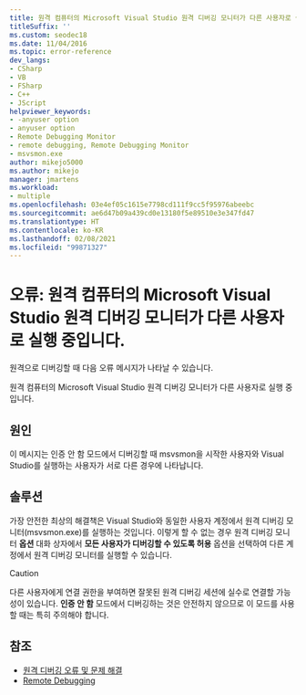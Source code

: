 ```yaml
---
title: 원격 컴퓨터의 Microsoft Visual Studio 원격 디버깅 모니터가 다른 사용자로 실행 중입니다.
titleSuffix: ''
ms.custom: seodec18
ms.date: 11/04/2016
ms.topic: error-reference
dev_langs:
- CSharp
- VB
- FSharp
- C++
- JScript
helpviewer_keywords:
- -anyuser option
- anyuser option
- Remote Debugging Monitor
- remote debugging, Remote Debugging Monitor
- msvsmon.exe
author: mikejo5000
ms.author: mikejo
manager: jmartens
ms.workload:
- multiple
ms.openlocfilehash: 03e4ef05c1615e7798cd111f9cc5f95976abeebc
ms.sourcegitcommit: ae6d47b09a439cd0e13180f5e89510e3e347fd47
ms.translationtype: HT
ms.contentlocale: ko-KR
ms.lasthandoff: 02/08/2021
ms.locfileid: "99871327"
---
```

# <a name="error-the-microsoft-visual-studio-remote-debugging-monitor-on-the-remote-computer-is-running-as-a-different-user"></a>오류: 원격 컴퓨터의 Microsoft Visual Studio 원격 디버깅 모니터가 다른 사용자로 실행 중입니다.
원격으로 디버깅할 때 다음 오류 메시지가 나타날 수 있습니다.

 원격 컴퓨터의 Microsoft Visual Studio 원격 디버깅 모니터가 다른 사용자로 실행 중입니다.

## <a name="cause"></a>원인
 이 메시지는 인증 안 함 모드에서 디버깅할 때 msvsmon을 시작한 사용자와 Visual Studio를 실행하는 사용자가 서로 다른 경우에 나타납니다.

## <a name="solution"></a>솔루션
 가장 안전한 최상의 해결책은 Visual Studio와 동일한 사용자 계정에서 원격 디버깅 모니터(msvsmon.exe)를 실행하는 것입니다. 이렇게 할 수 없는 경우 원격 디버깅 모니터 **옵션** 대화 상자에서 **모든 사용자가 디버깅할 수 있도록 허용** 옵션을 선택하여 다른 계정에서 원격 디버깅 모니터를 실행할 수 있습니다.

> [!CAUTION]
> 다른 사용자에게 연결 권한을 부여하면 잘못된 원격 디버깅 세션에 실수로 연결할 가능성이 있습니다. **인증 안 함** 모드에서 디버깅하는 것은 안전하지 않으므로 이 모드를 사용할 때는 특히 주의해야 합니다.

## <a name="see-also"></a>참조
- [원격 디버깅 오류 및 문제 해결](../debugger/remote-debugging-errors-and-troubleshooting.md)
- [Remote Debugging](../debugger/remote-debugging.md)